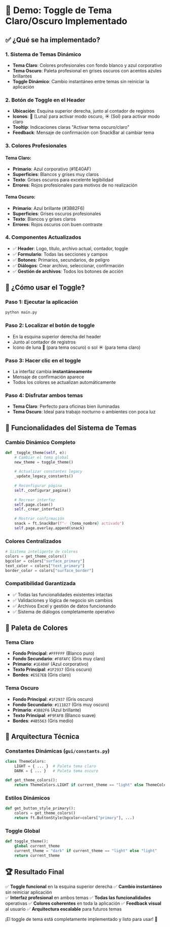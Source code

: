 # 🎨 Demo: Toggle de Tema Claro/Oscuro Implementado

## ✅ ¿Qué se ha implementado?

### 1. **Sistema de Temas Dinámico**
- **Tema Claro**: Colores profesionales con fondo blanco y azul corporativo
- **Tema Oscuro**: Paleta profesional en grises oscuros con acentos azules brillantes
- **Toggle Dinámico**: Cambio instantáneo entre temas sin reiniciar la aplicación

### 2. **Botón de Toggle en el Header**
- **Ubicación**: Esquina superior derecha, junto al contador de registros
- **Iconos**: 🌙 (Luna) para activar modo oscuro, ☀️ (Sol) para activar modo claro
- **Tooltip**: Indicaciones claras "Activar tema oscuro/claro"
- **Feedback**: Mensaje de confirmación con SnackBar al cambiar tema

### 3. **Colores Profesionales**

#### **Tema Claro:**
- **Primario**: Azul corporativo (#1E40AF)
- **Superficies**: Blancos y grises muy claros
- **Texto**: Grises oscuros para excelente legibilidad
- **Errores**: Rojos profesionales para motivos de no realización

#### **Tema Oscuro:**
- **Primario**: Azul brillante (#3B82F6) 
- **Superficies**: Grises oscuros profesionales
- **Texto**: Blancos y grises claros
- **Errores**: Rojos oscuros con buen contraste

### 4. **Componentes Actualizados**
- ✅ **Header**: Logo, título, archivo actual, contador, toggle
- ✅ **Formulario**: Todas las secciones y campos
- ✅ **Botones**: Primarios, secundarios, de peligro
- ✅ **Diálogos**: Crear archivo, seleccionar, confirmación
- ✅ **Gestión de archivos**: Todos los botones de acción

## 🚀 ¿Cómo usar el Toggle?

### **Paso 1**: Ejecutar la aplicación
```bash
python main.py
```

### **Paso 2**: Localizar el botón de toggle
- En la esquina superior derecha del header
- Junto al contador de registros
- Icono de luna 🌙 (para tema oscuro) o sol ☀️ (para tema claro)

### **Paso 3**: Hacer clic en el toggle
- La interfaz cambia **instantáneamente**
- Mensaje de confirmación aparece
- Todos los colores se actualizan automáticamente

### **Paso 4**: Disfrutar ambos temas
- **Tema Claro**: Perfecto para oficinas bien iluminadas
- **Tema Oscuro**: Ideal para trabajo nocturno o ambientes con poca luz

## 🎯 Funcionalidades del Sistema de Temas

### **Cambio Dinámico Completo**
```python
def _toggle_theme(self, e):
    # Cambiar el tema global
    new_theme = toggle_theme()
    
    # Actualizar constantes legacy
    _update_legacy_constants()
    
    # Reconfigurar página
    self._configurar_pagina()
    
    # Recrear interfaz
    self.page.clean()
    self._crear_interfaz()
    
    # Mostrar confirmación
    snack = ft.SnackBar(f"✅ {tema_nombre} activado")
    self.page.overlay.append(snack)
```

### **Colores Centralizados**
```python
# Sistema inteligente de colores
colors = get_theme_colors()
bgcolor = colors["surface_primary"]
text_color = colors["text_primary"] 
border_color = colors["surface_border"]
```

### **Compatibilidad Garantizada**
- ✅ Todas las funcionalidades existentes intactas
- ✅ Validaciones y lógica de negocio sin cambios
- ✅ Archivos Excel y gestión de datos funcionando
- ✅ Sistema de diálogos completamente operativo

## 🎨 Paleta de Colores

### **Tema Claro**
- **Fondo Principal**: `#FFFFFF` (Blanco puro)
- **Fondo Secundario**: `#F8FAFC` (Gris muy claro)
- **Primario**: `#1E40AF` (Azul corporativo)
- **Texto Principal**: `#1F2937` (Gris oscuro)
- **Bordes**: `#E5E7EB` (Gris claro)

### **Tema Oscuro**  
- **Fondo Principal**: `#1F2937` (Gris oscuro)
- **Fondo Secundario**: `#111827` (Gris muy oscuro)
- **Primario**: `#3B82F6` (Azul brillante)
- **Texto Principal**: `#F9FAFB` (Blanco suave)
- **Bordes**: `#4B5563` (Gris medio)

## 🔧 Arquitectura Técnica

### **Constantes Dinámicas** (`gui/constants.py`)
```python
class ThemeColors:
    LIGHT = { ... }  # Paleta tema claro
    DARK = { ... }   # Paleta tema oscuro

def get_theme_colors():
    return ThemeColors.LIGHT if current_theme == "light" else ThemeColors.DARK
```

### **Estilos Dinámicos**
```python
def get_button_style_primary():
    colors = get_theme_colors()
    return ft.ButtonStyle(bgcolor=colors["primary"], ...)
```

### **Toggle Global**
```python
def toggle_theme():
    global current_theme
    current_theme = "dark" if current_theme == "light" else "light"
    return current_theme
```

## 🏆 Resultado Final

✅ **Toggle funcional** en la esquina superior derecha
✅ **Cambio instantáneo** sin reiniciar aplicación  
✅ **Interfaz profesional** en ambos temas
✅ **Todas las funcionalidades** operativas
✅ **Colores coherentes** en toda la aplicación
✅ **Feedback visual** al usuario
✅ **Arquitectura escalable** para futuros temas

¡El toggle de tema está completamente implementado y listo para usar! 🎉
